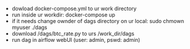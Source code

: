 - dowload docker-compose.yml to ur work directory
- run inside ur workdir: docker-compose up
- if it needs change ownder of dags directory on ur local: sudo chmown myuser ./dags
- download /dags/btc_rate.py to urs /work_dir/dags
- run dag in airflow webUI (user: admin, pswd: admin)
